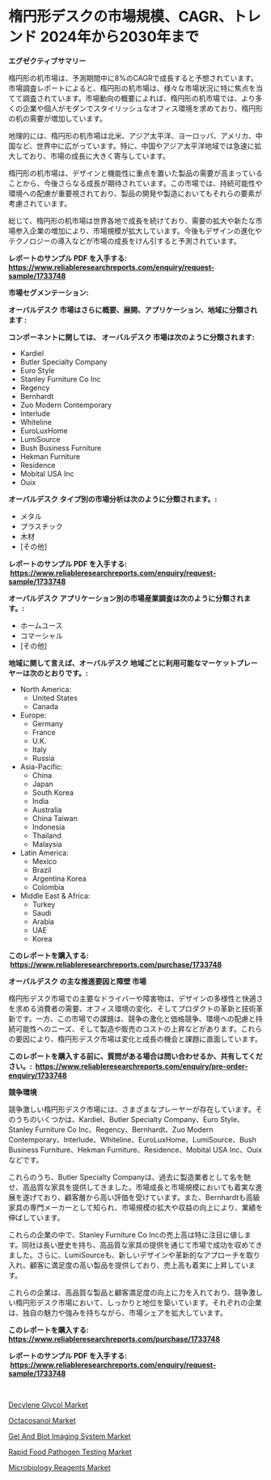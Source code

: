 <p><h1>楕円形デスクの市場規模、CAGR、トレンド 2024年から2030年まで</h1></p><p><strong>エグゼクティブサマリー</strong></p>
<p><p>楕円形の机市場は、予測期間中に8%のCAGRで成長すると予想されています。市場調査レポートによると、楕円形の机市場は、様々な市場状況に特に焦点を当てて調査されています。市場動向の概要によれば、楕円形の机市場では、より多くの企業や個人がモダンでスタイリッシュなオフィス環境を求めており、楕円形の机の需要が増加しています。</p><p>地理的には、楕円形の机市場は北米、アジア太平洋、ヨーロッパ、アメリカ、中国など、世界中に広がっています。特に、中国やアジア太平洋地域では急速に拡大しており、市場の成長に大きく寄与しています。</p><p>楕円形の机市場は、デザインと機能性に重点を置いた製品の需要が高まっていることから、今後さらなる成長が期待されています。この市場では、持続可能性や環境への配慮が重要視されており、製品の開発や製造においてもそれらの要素が考慮されています。</p><p>総じて、楕円形の机市場は世界各地で成長を続けており、需要の拡大や新たな市場参入企業の増加により、市場規模が拡大しています。今後もデザインの進化やテクノロジーの導入などが市場の成長をけん引すると予測されています。</p></p>
<p><strong>レポートのサンプル PDF を入手する: <a href="https://www.reliableresearchreports.com/enquiry/request-sample/1733748">https://www.reliableresearchreports.com/enquiry/request-sample/1733748</a></strong></p>
<p><strong>市場セグメンテーション:</strong></p>
<p><strong> オーバルデスク 市場はさらに概要、展開、アプリケーション、地域に分類されます :</strong></p>
<p><strong>コンポーネントに関しては、 オーバルデスク 市場は次のように分類されます: &nbsp;</strong></p>
<p><ul><li>Kardiel</li><li>Butler Specialty Company</li><li>Euro Style</li><li>Stanley Furniture Co Inc</li><li>Regency</li><li>Bernhardt</li><li>Zuo Modern Contemporary</li><li>Interlude</li><li>Whiteline</li><li>EuroLuxHome</li><li>LumiSource</li><li>Bush Business Furniture</li><li>Hekman Furniture</li><li>Residence</li><li>Mobital USA Inc</li><li>Ouix</li></ul></p>
<p><strong> オーバルデスク タイプ別の市場分析は次のように分類されます。:</strong></p>
<p><ul><li>メタル</li><li>プラスチック</li><li>木材</li><li>[その他]</li></ul></p>
<p><strong>レポートのサンプル PDF を入手する: &nbsp;<a href="https://www.reliableresearchreports.com/enquiry/request-sample/1733748">https://www.reliableresearchreports.com/enquiry/request-sample/1733748</a></strong></p>
<p><strong> オーバルデスク アプリケーション別の市場産業調査は次のように分類されます。:</strong></p>
<p><ul><li>ホームユース</li><li>コマーシャル</li><li>[その他]</li></ul></p>
<p><strong>地域に関して言えば、オーバルデスク 地域ごとに利用可能なマーケットプレーヤーは次のとおりです。:</strong></p>
<p><ul>
    <li>
        North America:
        <ul>
            <li>United States</li>
            <li>Canada</li>
        </ul>
    </li>
    <li>
        Europe:
        <ul>
            <li>Germany</li>
            <li>France</li>
            <li>U.K.</li>
            <li>Italy</li>
            <li>Russia</li>
        </ul>
    </li>
    <li>
        Asia-Pacific:
        <ul>
            <li>China</li>
            <li>Japan</li>
            <li>South Korea</li>
            <li>India</li>
            <li>Australia</li>
            <li>China Taiwan</li>
            <li>Indonesia</li>
            <li>Thailand</li>
            <li>Malaysia</li>
        </ul>
    </li>
    <li>
        Latin America:
        <ul>
            <li>Mexico</li>
            <li>Brazil</li>
            <li>Argentina Korea</li>
            <li>Colombia</li>
        </ul>
    </li>
    <li>
        Middle East & Africa:
        <ul>
            <li>Turkey</li>
            <li>Saudi</li>
            <li>Arabia</li>
            <li>UAE</li>
            <li>Korea</li>
        </ul>
    </li>
    </ul></p>
<p><strong>このレポートを購入する: &nbsp;<a href="https://www.reliableresearchreports.com/purchase/1733748">https://www.reliableresearchreports.com/purchase/1733748</a></strong></p>
<p><strong>オーバルデスク の主な推進要因と障壁 市場</strong></p>
<p><p>楕円形デスク市場での主要なドライバーや障害物は、デザインの多様性と快適さを求める消費者の需要、オフィス環境の変化、そしてプロダクトの革新と技術革新です。一方、この市場での課題は、競争の激化と価格競争、環境への配慮と持続可能性へのニーズ、そして製造や販売のコストの上昇などがあります。これらの要因により、楕円形デスク市場は変化と成長の機会と課題に直面しています。</p></p>
<p><strong>このレポートを購入する前に、質問がある場合は問い合わせるか、共有してください。:&nbsp; <a href="https://www.reliableresearchreports.com/enquiry/pre-order-enquiry/1733748">https://www.reliableresearchreports.com/enquiry/pre-order-enquiry/1733748</a></strong></p>
<p><strong>競争環境</strong></p>
<p><p>競争激しい楕円形デスク市場には、さまざまなプレーヤーが存在しています。そのうちのいくつかは、Kardiel、Butler Specialty Company、Euro Style、Stanley Furniture Co Inc、Regency、Bernhardt、Zuo Modern Contemporary、Interlude、Whiteline、EuroLuxHome、LumiSource、Bush Business Furniture、Hekman Furniture、Residence、Mobital USA Inc、Ouixなどです。</p><p>これらのうち、Butler Specialty Companyは、過去に製造業者として名を馳せ、高品質な家具を提供してきました。市場成長と市場規模においても着実な進展を遂げており、顧客層から高い評価を受けています。また、Bernhardtも高級家具の専門メーカーとして知られ、市場規模の拡大や収益の向上により、業績を伸ばしています。</p><p>これらの企業の中で、Stanley Furniture Co Incの売上高は特に注目に値します。同社は長い歴史を持ち、高品質な家具の提供を通じて市場で成功を収めてきました。さらに、LumiSourceも、新しいデザインや革新的なアプローチを取り入れ、顧客に満足度の高い製品を提供しており、売上高も着実に上昇しています。</p><p>これらの企業は、高品質な製品と顧客満足度の向上に力を入れており、競争激しい楕円形デスク市場において、しっかりと地位を築いています。それぞれの企業は、独自の魅力や強みを持ちながら、市場シェアを拡大しています。</p></p>
<p><strong>このレポートを購入する: &nbsp; <a href="https://www.reliableresearchreports.com/purchase/1733748">https://www.reliableresearchreports.com/purchase/1733748</a></strong></p>
<p><strong>レポートのサンプル PDF を入手する: &nbsp;<a href="https://www.reliableresearchreports.com/enquiry/request-sample/1733748">https://www.reliableresearchreports.com/enquiry/request-sample/1733748</a></strong><strong></strong></p>
<p>&nbsp;</p>
<p><p><a href="https://view.publitas.com/reportprime-1/decylene-glycol-market-size-and-growth-market-segmentation-regional-and-country-breakdowns-and-market-trends-for-period-from-2024-2031/">Decylene Glycol Market</a></p><p><a href="https://view.publitas.com/reportprime-1/octacosanol-market-with-the-goal-of-estimating-the-market-size-and-future-growth-potential-of-various-market-segments-based-on-component-applications-end-user-and-region/">Octacosanol Market</a></p><p><a href="https://picayune-night-cbd.notion.site/Gel-And-Blot-Imaging-System-Market-Offer-Valuable-Insights-into-Market-Size-Market-Share-Market-Tr-c09ee0eb1b7c47e6b773c6eff26f938c">Gel And Blot Imaging System Market</a></p><p><a href="https://artistic-helicopter-ca9.notion.site/Rapid-Food-Pathogen-Testing-Market-Size-Reflecting-a-Forecast-Till-2031-Market-By-Type-By-Applicat-791dd647b0d044028f886071c2da884e">Rapid Food Pathogen Testing Market</a></p><p><a href="https://valiant-lunge-8fe.notion.site/Microbiology-Reagents-Market-Offers-Provide-Insightful-Data-for-the-Time-Period-from-2024-to-2031-an-15c9f92906b2457d9ed2c4c689bfc931">Microbiology Reagents Market</a></p></p>